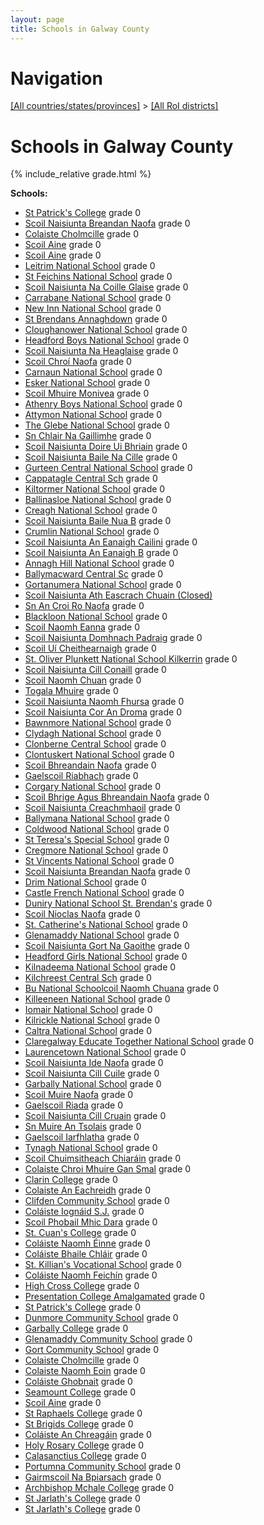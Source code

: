 ```yaml
---
layout: page
title: Schools in Galway County
---
```

# Navigation

[[All countries/states/provinces]](../..) > [[All RoI districts]](..)

# Schools in Galway County

{% include_relative grade.html %}

**Schools:**

- [St Patrick's College](St_Patrick's_College.md) grade 0
- [Scoil Naisiunta Breandan Naofa](Scoil_Naisiunta_Breandan_Naofa.md) grade 0
- [Colaiste Cholmcille](Colaiste_Cholmcille.md) grade 0
- [Scoil Aine](Scoil_Aine.md) grade 0
- [Scoil Aine](Scoil_Aine.md) grade 0
- [Leitrim National School](Leitrim_National_School.md) grade 0
- [St Feichins National School](St_Feichins_National_School.md) grade 0
- [Scoil Naisiunta Na Coille Glaise](Scoil_Naisiunta_Na_Coille_Glaise.md) grade 0
- [Carrabane National School](Carrabane_National_School.md) grade 0
- [New Inn National School](New_Inn_National_School.md) grade 0
- [St Brendans Annaghdown](St_Brendans_Annaghdown.md) grade 0
- [Cloughanower National School](Cloughanower_National_School.md) grade 0
- [Headford Boys National School](Headford_Boys_National_School.md) grade 0
- [Scoil Naisiunta Na Heaglaise](Scoil_Naisiunta_Na_Heaglaise.md) grade 0
- [Scoil Chroí Naofa](Scoil_Chroí_Naofa.md) grade 0
- [Carnaun National School](Carnaun_National_School.md) grade 0
- [Esker National School](Esker_National_School.md) grade 0
- [Scoil Mhuire Monivea](Scoil_Mhuire_Monivea.md) grade 0
- [Athenry Boys National School](Athenry_Boys_National_School.md) grade 0
- [Attymon National School](Attymon_National_School.md) grade 0
- [The Glebe National School](The_Glebe_National_School.md) grade 0
- [Sn Chlair Na Gaillimhe](Sn_Chlair_Na_Gaillimhe.md) grade 0
- [Scoil Naisiunta Doire Ui Bhriain](Scoil_Naisiunta_Doire_Ui_Bhriain.md) grade 0
- [Scoil Naisiunta Baile Na Cille](Scoil_Naisiunta_Baile_Na_Cille.md) grade 0
- [Gurteen Central National School](Gurteen_Central_National_School.md) grade 0
- [Cappatagle Central Sch](Cappatagle_Central_Sch.md) grade 0
- [Kiltormer National School](Kiltormer_National_School.md) grade 0
- [Ballinasloe National School](Ballinasloe_National_School.md) grade 0
- [Creagh National School](Creagh_National_School.md) grade 0
- [Scoil Naisiunta Baile Nua B](Scoil_Naisiunta_Baile_Nua_B.md) grade 0
- [Crumlin National School](Crumlin_National_School.md) grade 0
- [Scoil Naisiunta An Eanaigh Cailini](Scoil_Naisiunta_An_Eanaigh_Cailini.md) grade 0
- [Scoil Naisiunta An Eanaigh B](Scoil_Naisiunta_An_Eanaigh_B.md) grade 0
- [Annagh Hill National School](Annagh_Hill_National_School.md) grade 0
- [Ballymacward Central Sc](Ballymacward_Central_Sc.md) grade 0
- [Gortanumera National School](Gortanumera_National_School.md) grade 0
- [Scoil Naisiunta Ath Eascrach Chuain (Closed)](Scoil_Naisiunta_Ath_Eascrach_Chuain_(Closed).md)
- [Sn An Croi Ro Naofa](Sn_An_Croi_Ro_Naofa.md) grade 0
- [Blackloon National School](Blackloon_National_School.md) grade 0
- [Scoil Naomh Eanna](Scoil_Naomh_Eanna.md) grade 0
- [Scoil Naisiunta Domhnach Padraig](Scoil_Naisiunta_Domhnach_Padraig.md) grade 0
- [Scoil Uí Cheithearnaigh](Scoil_Uí_Cheithearnaigh.md) grade 0
- [St. Oliver Plunkett National School Kilkerrin](St._Oliver_Plunkett_National_School_Kilkerrin.md) grade 0
- [Scoil Naisiunta Cill Conaill](Scoil_Naisiunta_Cill_Conaill.md) grade 0
- [Scoil Naomh Chuan](Scoil_Naomh_Chuan.md) grade 0
- [Togala Mhuire](Togala_Mhuire.md) grade 0
- [Scoil Naisiunta Naomh Fhursa](Scoil_Naisiunta_Naomh_Fhursa.md) grade 0
- [Scoil Naisiunta Cor An Droma](Scoil_Naisiunta_Cor_An_Droma.md) grade 0
- [Bawnmore National School](Bawnmore_National_School.md) grade 0
- [Clydagh National School](Clydagh_National_School.md) grade 0
- [Clonberne Central School](Clonberne_Central_School.md) grade 0
- [Clontuskert National School](Clontuskert_National_School.md) grade 0
- [Scoil Bhreandain Naofa](Scoil_Bhreandain_Naofa.md) grade 0
- [Gaelscoil Riabhach](Gaelscoil_Riabhach.md) grade 0
- [Corgary National School](Corgary_National_School.md) grade 0
- [Scoil Bhrige Agus Bhreandain Naofa](Scoil_Bhrige_Agus_Bhreandain_Naofa.md) grade 0
- [Scoil Naisiunta Creachmhaoil](Scoil_Naisiunta_Creachmhaoil.md) grade 0
- [Ballymana National School](Ballymana_National_School.md) grade 0
- [Coldwood National School](Coldwood_National_School.md) grade 0
- [St Teresa's Special School](St_Teresa's_Special_School.md) grade 0
- [Cregmore National School](Cregmore_National_School.md) grade 0
- [St Vincents National School](St_Vincents_National_School.md) grade 0
- [Scoil Naisiunta Breandan Naofa](Scoil_Naisiunta_Breandan_Naofa.md) grade 0
- [Drim National School](Drim_National_School.md) grade 0
- [Castle French National School](Castle_French_National_School.md) grade 0
- [Duniry National School   St. Brendan's](Duniry_National_School___St._Brendan's.md) grade 0
- [Scoil Nioclas Naofa](Scoil_Nioclas_Naofa.md) grade 0
- [St. Catherine's National School](St._Catherine's_National_School.md) grade 0
- [Glenamaddy National School](Glenamaddy_National_School.md) grade 0
- [Scoil Naisiunta Gort Na Gaoithe](Scoil_Naisiunta_Gort_Na_Gaoithe.md) grade 0
- [Headford Girls National School](Headford_Girls_National_School.md) grade 0
- [Kilnadeema National School](Kilnadeema_National_School.md) grade 0
- [Kilchreest Central Sch](Kilchreest_Central_Sch.md) grade 0
- [Bu National Schoolcoil Naomh Chuana](Bu_National_Schoolcoil_Naomh_Chuana.md) grade 0
- [Killeeneen National School](Killeeneen_National_School.md) grade 0
- [Iomair National School](Iomair_National_School.md) grade 0
- [Kilrickle National School](Kilrickle_National_School.md) grade 0
- [Caltra National School](Caltra_National_School.md) grade 0
- [Claregalway Educate Together National School](Claregalway_Educate_Together_National_School.md) grade 0
- [Laurencetown National School](Laurencetown_National_School.md) grade 0
- [Scoil Naisiunta Ide Naofa](Scoil_Naisiunta_Ide_Naofa.md) grade 0
- [Scoil Naisiunta Cill Cuile](Scoil_Naisiunta_Cill_Cuile.md) grade 0
- [Garbally National School](Garbally_National_School.md) grade 0
- [Scoil Muire Naofa](Scoil_Muire_Naofa.md) grade 0
- [Gaelscoil Riada](Gaelscoil_Riada.md) grade 0
- [Scoil Naisiunta Cill Cruain](Scoil_Naisiunta_Cill_Cruain.md) grade 0
- [Sn Muire An Tsolais](Sn_Muire_An_Tsolais.md) grade 0
- [Gaelscoil Iarfhlatha](Gaelscoil_Iarfhlatha.md) grade 0
- [Tynagh National School](Tynagh_National_School.md) grade 0
- [Scoil Chuimsitheach Chiaráin](Scoil_Chuimsitheach_Chiaráin.md) grade 0
- [Colaiste Chroi Mhuire Gan Smal](Colaiste_Chroi_Mhuire_Gan_Smal.md) grade 0
- [Clarin College](Clarin_College.md) grade 0
- [Colaiste An Eachreidh](Colaiste_An_Eachreidh.md) grade 0
- [Clifden Community School](Clifden_Community_School.md) grade 0
- [Coláiste Iognáid S.J.](Coláiste_Iognáid_S.J..md) grade 0
- [Scoil Phobail Mhic Dara](Scoil_Phobail_Mhic_Dara.md) grade 0
- [St. Cuan's College](St._Cuan's_College.md) grade 0
- [Coláiste Naomh Éinne](Coláiste_Naomh_Éinne.md) grade 0
- [Coláiste Bhaile Chláir](Coláiste_Bhaile_Chláir.md) grade 0
- [St. Killian's Vocational School](St._Killian's_Vocational_School.md) grade 0
- [Coláiste Naomh Feichín](Coláiste_Naomh_Feichín.md) grade 0
- [High Cross College](High_Cross_College.md) grade 0
- [Presentation College Amalgamated](Presentation_College_Amalgamated.md) grade 0
- [St Patrick's College](St_Patrick's_College.md) grade 0
- [Dunmore Community School](Dunmore_Community_School.md) grade 0
- [Garbally College](Garbally_College.md) grade 0
- [Glenamaddy Community School](Glenamaddy_Community_School.md) grade 0
- [Gort Community School](Gort_Community_School.md) grade 0
- [Colaiste Cholmcille](Colaiste_Cholmcille.md) grade 0
- [Colaiste Naomh Eoin](Colaiste_Naomh_Eoin.md) grade 0
- [Coláiste Ghobnait](Coláiste_Ghobnait.md) grade 0
- [Seamount College](Seamount_College.md) grade 0
- [Scoil Aine](Scoil_Aine.md) grade 0
- [St Raphaels College](St_Raphaels_College.md) grade 0
- [St Brigids College](St_Brigids_College.md) grade 0
- [Coláiste An Chreagáin](Coláiste_An_Chreagáin.md) grade 0
- [Holy Rosary College](Holy_Rosary_College.md) grade 0
- [Calasanctius College](Calasanctius_College.md) grade 0
- [Portumna Community School](Portumna_Community_School.md) grade 0
- [Gairmscoil Na Bpiarsach](Gairmscoil_Na_Bpiarsach.md) grade 0
- [Archbishop Mchale College](Archbishop_Mchale_College.md) grade 0
- [St Jarlath's College](St_Jarlath's_College.md) grade 0
- [St Jarlath's College](St_Jarlath's_College.md) grade 0
